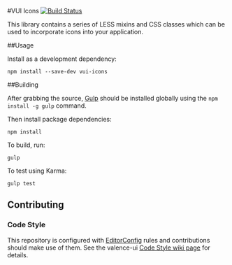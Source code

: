 #VUI Icons [![Build Status](https://travis-ci.org/Desire2Learn-Valence/valence-ui-icons.svg?branch=master)](https://travis-ci.org/Desire2Learn-Valence/valence-ui-icons)

This library contains a series of LESS mixins and CSS classes which can
be used to incorporate icons into your application.

##Usage

Install as a development dependency:

```shell
npm install --save-dev vui-icons
```

##Building

After grabbing the source, [Gulp](http://gulpjs.com/) should be installed globally
using the `npm install -g gulp` command.

Then install package dependencies:

```shell
npm install
```

To build, run:

```shell
gulp
```

To test using Karma:

```shell
gulp test
```

## Contributing

### Code Style

This repository is configured with [EditorConfig](http://editorconfig.org) rules and contributions should make use of them. See the valence-ui [Code Style wiki page](https://github.com/Desire2Learn-Valence/valence-ui-helpers/wiki/Code-Style) for details.
